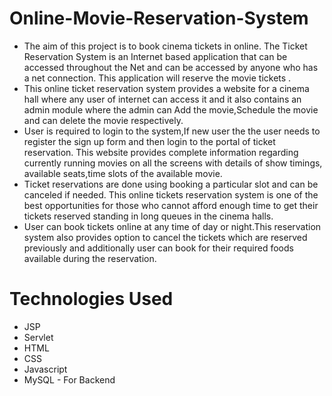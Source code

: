 # Online-Movie-Reservation-System

* The aim of this project is to book cinema tickets in online. The Ticket Reservation System is an Internet based application that can be accessed throughout the Net and can be accessed by anyone who has a net connection. This application will reserve the movie tickets . 
* This online ticket reservation system provides a website for a cinema hall where any user of internet can access it and it also contains an admin module where the admin can Add the movie,Schedule the movie and can delete the movie respectively.
*  User is required to login to the system,If new user the the user needs to register the sign up form and then login to the portal of ticket reservation. This website provides complete information regarding currently running movies on all the screens with details of show timings, available seats,time slots of the available movie.
*  Ticket reservations are done using booking a particular slot and can be canceled if needed. This online tickets reservation system is one of the best opportunities for those who cannot afford enough time to get their tickets reserved standing in long queues in the cinema halls. 
*  User can book tickets online at any time of day or night.This reservation system also provides option to cancel the tickets which are reserved previously and additionally user can book for their required foods available during the reservation.

# Technologies Used
* JSP
* Servlet
* HTML
* CSS
* Javascript
* MySQL - For Backend
